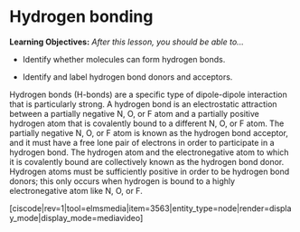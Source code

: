 <div style="float:right;margin:auto"><ebook-button title="Hydrogen Bonding" link="https://genchem.science.psu.edu/11-5-hydrogen-bonding"></ebook-button></div>

# Hydrogen bonding

**Learning Objectives:** _After this lesson, you should be able to..._

* Identify whether molecules can form hydrogen bonds.

* Identify and label hydrogen bond donors and acceptors. 

Hydrogen bonds (H-bonds) are a specific type of dipole-dipole interaction that is particularly strong. A hydrogen bond is an electrostatic attraction between a partially negative N, O, or F atom and a partially positive hydrogen atom that is covalently bound to a different N, O, or F atom. The partially negative N, O, or F atom is known as the hydrogen bond acceptor, and it must have a free lone pair of electrons in order to participate in a hydrogen bond. The hydrogen atom and the electronegative atom to which it is covalently bound are collectively known as the hydrogen bond donor. Hydrogen atoms must be sufficiently positive in order to be hydrogen bond donors; this only occurs when hydrogen is bound to a highly electronegative atom like N, O, or F.  

[ciscode|rev=1|tool=elmsmedia|item=3563|entity_type=node|render=display_mode|display_mode=mediavideo]


 